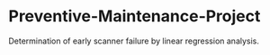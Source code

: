 # Preventive-Maintenance-Project
Determination of early scanner failure by linear regression analysis.
